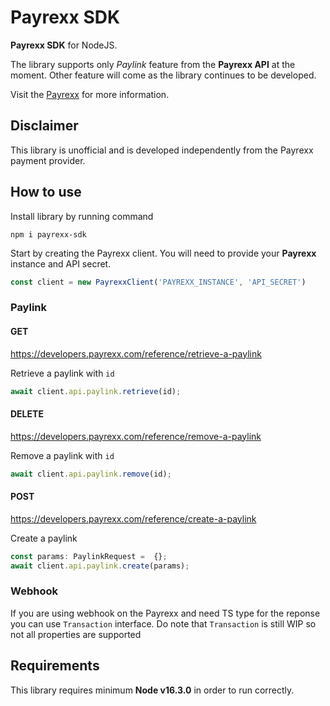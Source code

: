 # Payrexx SDK

**Payrexx SDK** for NodeJS.

The library supports only *Paylink* feature from the **Payrexx API** at the moment.
Other feature will come as the library continues to be developed.

Visit the [Payrexx](https://payrexx.com/) for more information.

## Disclaimer

This library is unofficial and is developed independently from the Payrexx payment provider.

## How to use

Install library by running command

```shell
npm i payrexx-sdk
```

Start by creating the Payrexx client. You will need to provide your **Payrexx** instance and API secret.

```ts
const client = new PayrexxClient('PAYREXX_INSTANCE', 'API_SECRET')
```

### Paylink

#### GET

<https://developers.payrexx.com/reference/retrieve-a-paylink>

Retrieve a paylink with `id`

```ts
await client.api.paylink.retrieve(id);
```

#### DELETE

<https://developers.payrexx.com/reference/remove-a-paylink>

Remove a paylink with `id`

```ts
await client.api.paylink.remove(id);
```

#### POST

<https://developers.payrexx.com/reference/create-a-paylink>

Create a paylink

```ts
const params: PaylinkRequest =  {};
await client.api.paylink.create(params);
```

### Webhook

If you are using webhook on the Payrexx and need TS type for the reponse you can use `Transaction` interface.
Do note that `Transaction` is still WIP so not all properties are supported

## Requirements

This library requires minimum **Node v16.3.0** in order to run correctly.

